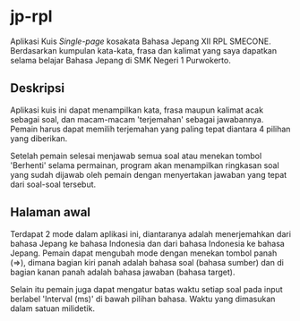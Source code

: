 # jp-rpl
Aplikasi Kuis _Single-page_ kosakata Bahasa Jepang XII RPL SMECONE. Berdasarkan kumpulan kata-kata, frasa dan kalimat yang saya dapatkan selama belajar Bahasa Jepang di SMK Negeri 1 Purwokerto.

## Deskripsi
Aplikasi kuis ini dapat menampilkan kata, frasa maupun kalimat acak sebagai soal, dan macam-macam 'terjemahan' sebagai jawabannya. Pemain harus dapat memilih terjemahan yang paling tepat diantara 4 pilihan yang diberikan.

Setelah pemain selesai menjawab semua soal atau menekan tombol 'Berhenti' selama permainan, program akan menampilkan ringkasan soal yang sudah dijawab oleh pemain dengan menyertakan jawaban yang tepat dari soal-soal tersebut.

## Halaman awal
Terdapat 2 mode dalam aplikasi ini, diantaranya adalah menerjemahkan dari bahasa Jepang ke bahasa Indonesia dan dari bahasa Indonesia ke bahasa Jepang. Pemain dapat mengubah mode dengan menekan tombol panah (=>), dimana bagian kiri panah adalah bahasa soal (bahasa sumber) dan di bagian kanan panah adalah bahasa jawaban (bahasa target).

Selain itu pemain juga dapat mengatur batas waktu setiap soal pada input berlabel 'Interval (ms)' di bawah pilihan bahasa. Waktu yang dimasukan dalam satuan milidetik.
